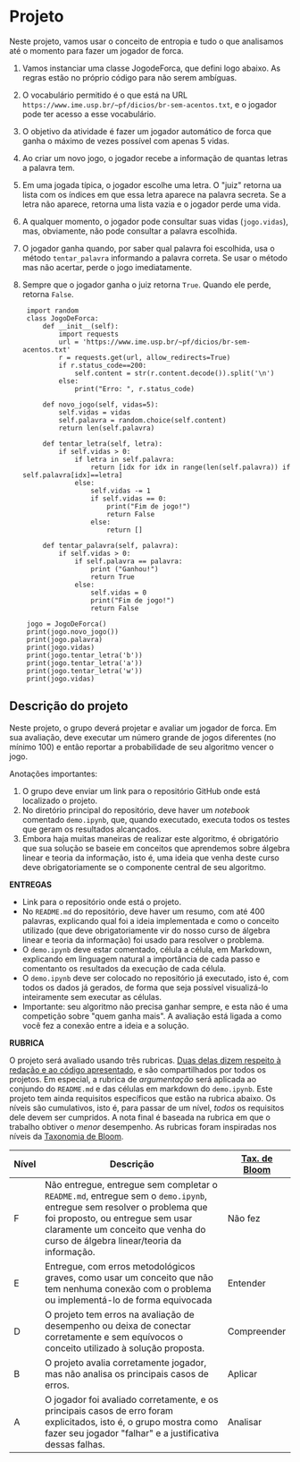 # Projeto

Neste projeto, vamos usar o conceito de entropia e tudo o que analisamos até o momento para fazer um jogador de forca.

1. Vamos instanciar uma classe JogodeForca, que defini logo abaixo. As regras estão no próprio código para não serem ambíguas.
1. O vocabulário permitido é o que está na URL `https://www.ime.usp.br/~pf/dicios/br-sem-acentos.txt`, e o jogador pode ter acesso a esse vocabulário.
1. O objetivo da atividade é fazer um jogador automático de forca que ganha o máximo de vezes possível com apenas 5 vidas.
1. Ao criar um novo jogo, o jogador recebe a informação de quantas letras a palavra tem.
1. Em uma jogada típica, o jogador escolhe uma letra. O "juiz" retorna ua lista com os índices em que essa letra aparece na palavra secreta. Se a letra não aparece, retorna uma lista vazia e o jogador perde uma vida.
1. A qualquer momento, o jogador pode consultar suas vidas (`jogo.vidas`), mas, obviamente, não pode consultar a palavra escolhida.
1. O jogador ganha quando, por saber qual palavra foi escolhida, usa o método `tentar_palavra` informando a palavra correta. Se usar o método mas não acertar, perde o jogo imediatamente.
1. Sempre que o jogador ganha o juiz retorna `True`. Quando ele perde, retorna `False`.

        import random
        class JogoDeForca:
            def __init__(self):
                import requests
                url = 'https://www.ime.usp.br/~pf/dicios/br-sem-acentos.txt'
                r = requests.get(url, allow_redirects=True)
                if r.status_code==200:
                    self.content = str(r.content.decode()).split('\n')
                else:
                    print("Erro: ", r.status_code)
            
            def novo_jogo(self, vidas=5):
                self.vidas = vidas
                self.palavra = random.choice(self.content)
                return len(self.palavra)

            def tentar_letra(self, letra):
                if self.vidas > 0:
                    if letra in self.palavra:
                        return [idx for idx in range(len(self.palavra)) if self.palavra[idx]==letra]
                    else:
                        self.vidas -= 1
                        if self.vidas == 0:
                            print("Fim de jogo!")
                            return False
                        else:
                            return []
                
            def tentar_palavra(self, palavra):
                if self.vidas > 0:
                    if self.palavra == palavra:
                        print ("Ganhou!")
                        return True
                    else:
                        self.vidas = 0
                        print("Fim de jogo!")
                        return False

        jogo = JogoDeForca()
        print(jogo.novo_jogo())
        print(jogo.palavra)
        print(jogo.vidas)
        print(jogo.tentar_letra('b'))
        print(jogo.tentar_letra('a'))
        print(jogo.tentar_letra('w'))
        print(jogo.vidas)

## Descrição do projeto

Neste projeto, o grupo deverá projetar e avaliar um jogador de forca. Em sua avaliação, deve executar um número grande de jogos diferentes (no mínimo 100) e então reportar a probabilidade de seu algoritmo vencer o jogo.

Anotações importantes:

1. O grupo deve enviar um link para o repositório GitHub onde está localizado o projeto.
2. No diretório principal do repositório, deve haver um *notebook* comentado `demo.ipynb`, que, quando executado, executa todos os testes que geram os resultados alcançados.
3. Embora haja muitas maneiras de realizar este algoritmo, é obrigatório que sua solução se baseie em conceitos que aprendemos sobre álgebra linear e teoria da informação, isto é, uma ideia que venha deste curso deve obrigatoriamente se o componente central de seu algoritmo.

**ENTREGAS**
* Link para o repositório onde está o projeto.
* No `README.md` do repositório, deve haver um resumo, com até 400 palavras, explicando qual foi a ideia implementada e como o conceito utilizado (que deve obrigatoriamente vir do nosso curso de álgebra linear e teoria da informação) foi usado para resolver o problema.
* O `demo.ipynb` deve estar comentado, célula a célula, em Markdown, explicando em linguagem natural a importância de cada passo e comentanto os resultados da execução de cada célula.
* O `demo.ipynb` deve ser colocado no repositório já executado, isto é, com todos os dados já gerados, de forma que seja possível visualizá-lo inteiramente sem executar as células.
* Importante: seu algoritmo não precisa ganhar sempre, e esta não é uma competição sobre "quem ganha mais". A avaliação está ligada a como você fez a conexão entre a ideia e a solução.

**RUBRICA**

O projeto será avaliado usando três rubricas. [Duas delas dizem respeito à redação e ao código apresentado](rubricas.md), e são compartilhados por todos os projetos. Em especial, a rubrica de *argumentação* será aplicada ao conjundo do `README.md` e das células em markdown do `demo.ipynb`. Este projeto tem ainda requisitos específicos que estão na rubrica abaixo. Os níveis são cumulativos, isto é, para passar de um nível, *todos* os requisitos dele devem ser cumpridos. A nota final é baseada na rubrica em que o trabalho obtiver o *menor* desempenho. As rubricas foram inspiradas nos níveis da [Taxonomia de Bloom](https://cft.vanderbilt.edu/guides-sub-pages/blooms-taxonomy/).

| Nível | Descrição | [Tax. de Bloom](https://cft.vanderbilt.edu/guides-sub-pages/blooms-taxonomy/) |
| --- | --- | --- |
| F | Não entregue, entregue sem completar o `README.md`, entregue sem o `demo.ipynb`, entregue sem resolver o problema que foi proposto, ou entregue sem usar claramente um conceito que venha do curso de álgebra linear/teoria da informação.  | Não fez |
| E | Entregue, com erros metodológicos graves, como usar um conceito que não tem nenhuma conexão com o problema ou implementá-lo de forma equivocada | Entender |
| D | O projeto tem erros na avaliação de desempenho ou deixa de conectar corretamente e sem equívocos o conceito utilizado à solução proposta. | Compreender |
| B | O projeto avalia corretamente jogador, mas não analisa os principais casos de erros. | Aplicar |
| A | O jogador foi avaliado corretamente, e os principais casos de erro foram explicitados, isto é, o grupo mostra como fazer seu jogador "falhar" e a justificativa dessas falhas. | Analisar |